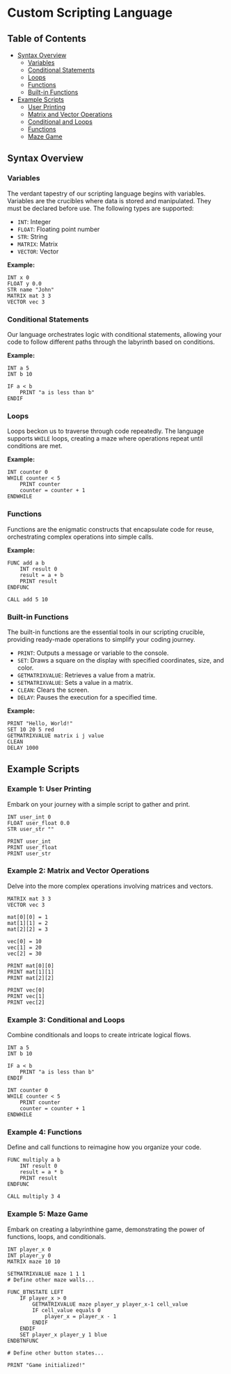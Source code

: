 
# Custom Scripting Language


## Table of Contents
- [Syntax Overview](#syntax-overview)
  - [Variables](#variables)
  - [Conditional Statements](#conditional-statements)
  - [Loops](#loops)
  - [Functions](#functions)
  - [Built-in Functions](#built-in-functions)
- [Example Scripts](#example-scripts)
  - [User Printing](#example-1-user-printing)
  - [Matrix and Vector Operations](#example-2-matrix-and-vector-operations)
  - [Conditional and Loops](#example-3-conditional-and-loops)
  - [Functions](#example-4-functions)
  - [Maze Game](#example-5-maze-game)

## Syntax Overview

### Variables

The verdant tapestry of our scripting language begins with variables. Variables are the crucibles where data is stored and manipulated. They must be declared before use. The following types are supported:

- `INT`: Integer
- `FLOAT`: Floating point number
- `STR`: String
- `MATRIX`: Matrix
- `VECTOR`: Vector

**Example:**

```plaintext
INT x 0
FLOAT y 0.0
STR name "John"
MATRIX mat 3 3
VECTOR vec 3
```

### Conditional Statements

Our language orchestrates logic with conditional statements, allowing your code to follow different paths through the labyrinth based on conditions.

**Example:**

```plaintext
INT a 5
INT b 10

IF a < b
    PRINT "a is less than b"
ENDIF
```

### Loops

Loops beckon us to traverse through code repeatedly. The language supports `WHILE` loops, creating a maze where operations repeat until conditions are met.

**Example:**

```plaintext
INT counter 0
WHILE counter < 5
    PRINT counter
    counter = counter + 1
ENDWHILE
```

### Functions

Functions are the enigmatic constructs that encapsulate code for reuse, orchestrating complex operations into simple calls.

**Example:**

```plaintext
FUNC add a b
    INT result 0
    result = a + b
    PRINT result
ENDFUNC

CALL add 5 10
```

### Built-in Functions

The built-in functions are the essential tools in our scripting crucible, providing ready-made operations to simplify your coding journey.

- `PRINT`: Outputs a message or variable to the console.
- `SET`: Draws a square on the display with specified coordinates, size, and color.
- `GETMATRIXVALUE`: Retrieves a value from a matrix.
- `SETMATRIXVALUE`: Sets a value in a matrix.
- `CLEAN`: Clears the screen.
- `DELAY`: Pauses the execution for a specified time.

**Example:**

```plaintext
PRINT "Hello, World!"
SET 10 20 5 red
GETMATRIXVALUE matrix i j value
CLEAN
DELAY 1000
```

## Example Scripts

### Example 1: User Printing

Embark on your journey with a simple script to gather and print.

```plaintext
INT user_int 0
FLOAT user_float 0.0
STR user_str ""

PRINT user_int
PRINT user_float
PRINT user_str
```

### Example 2: Matrix and Vector Operations

Delve into the more complex operations involving matrices and vectors.

```plaintext
MATRIX mat 3 3
VECTOR vec 3

mat[0][0] = 1
mat[1][1] = 2
mat[2][2] = 3

vec[0] = 10
vec[1] = 20
vec[2] = 30

PRINT mat[0][0]
PRINT mat[1][1]
PRINT mat[2][2]

PRINT vec[0]
PRINT vec[1]
PRINT vec[2]
```

### Example 3: Conditional and Loops

Combine conditionals and loops to create intricate logical flows.

```plaintext
INT a 5
INT b 10

IF a < b
    PRINT "a is less than b"
ENDIF

INT counter 0
WHILE counter < 5
    PRINT counter
    counter = counter + 1
ENDWHILE
```

### Example 4: Functions

Define and call functions to reimagine how you organize your code.

```plaintext
FUNC multiply a b
    INT result 0
    result = a * b
    PRINT result
ENDFUNC

CALL multiply 3 4
```

### Example 5: Maze Game

Embark on creating a labyrinthine game, demonstrating the power of functions, loops, and conditionals.

```plaintext
INT player_x 0
INT player_y 0
MATRIX maze 10 10

SETMATRIXVALUE maze 1 1 1
# Define other maze walls...

FUNC_BTNSTATE LEFT
    IF player_x > 0
        GETMATRIXVALUE maze player_y player_x-1 cell_value
        IF cell_value equals 0
            player_x = player_x - 1
        ENDIF
    ENDIF
    SET player_x player_y 1 blue
ENDBTNFUNC

# Define other button states...

PRINT "Game initialized!"
```
